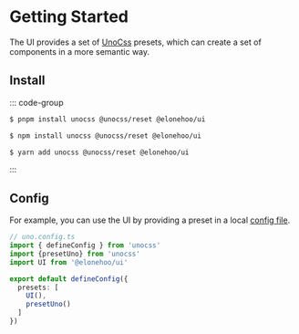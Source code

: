 # Getting Started

The UI provides a set of [UnoCss](https://unocss.dev/) presets, which can create a set of components in a more semantic way.

## Install

::: code-group

```sh [pnpm]
$ pnpm install unocss @unocss/reset @elonehoo/ui
```

```sh [npm]
$ npm install unocss @unocss/reset @elonehoo/ui
```

```sh [yarn]
$ yarn add unocss @unocss/reset @elonehoo/ui
```

:::

## Config
For example, you can use the UI by providing a preset in a local [config file](https://unocss.dev/guide/config-file).


```ts
// uno.config.ts
import { defineConfig } from 'unocss'
import {presetUno} from 'unocss'
import UI from '@elonehoo/ui'

export default defineConfig({
  presets: [
    UI(),
    presetUno()
  ]
})
```
